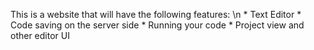 This is a website that will have the following features: \n
	* Text Editor
	* Code saving on the server side
	* Running your code
	* Project view and other editor UI